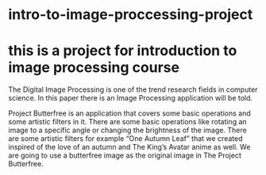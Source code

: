 # intro-to-image-proccessing-project
# this is a project for introduction to image processing course

The Digital Image Processing is one of the trend research fields in computer science.  In this paper there is an Image Processing application will be told. 

Project Butterfree is an application that covers some basic operations and some artistic filters in it. There are some basic operations like rotating an image to a specific angle or changing the brightness of the image. There are some artistic filters for example “One Autumn Leaf” that we created inspired of the love of an autumn and The King’s Avatar anime as well.
We are going to use a butterfree image as the original image in The Project Butterfree.
